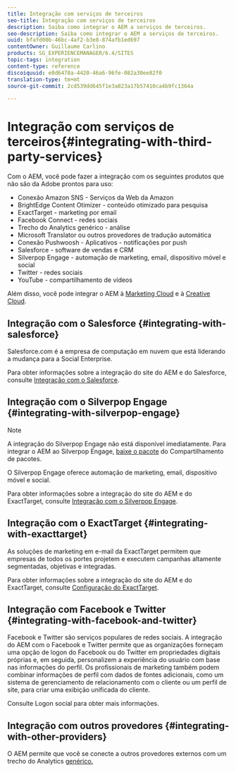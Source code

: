 ```yaml
---
title: Integração com serviços de terceiros
seo-title: Integração com serviços de terceiros
description: Saiba como integrar o AEM a serviços de terceiros.
seo-description: Saiba como integrar o AEM a serviços de terceiros.
uuid: bfafd00b-46bc-4af2-b3e8-874afb1ed697
contentOwner: Guillaume Carlino
products: SG_EXPERIENCEMANAGER/6.4/SITES
topic-tags: integration
content-type: reference
discoiquuid: e0d6478a-4420-46a6-96fe-082a30ee82f0
translation-type: tm+mt
source-git-commit: 2cd539dd645f1e3a823a17b57410ca4b9fc1364a

---
```



# Integração com serviços de terceiros{#integrating-with-third-party-services}

Com o AEM, você pode fazer a integração com os seguintes produtos que não são da Adobe prontos para uso:

* Conexão Amazon SNS - Serviços da Web da Amazon
* BrightEdge Content Otimizer - conteúdo otimizado para pesquisa
* ExactTarget - marketing por email
* Facebook Connect - redes sociais
* Trecho do Analytics genérico - análise
* Microsoft Translator ou outros provedores de tradução automática
* Conexão Pushwoosh - Aplicativos - notificações por push
* Salesforce - software de vendas e CRM
* Silverpop Engage - automação de marketing, email, dispositivo móvel e social
* Twitter - redes sociais
* YouTube - compartilhamento de vídeos

Além disso, você pode integrar o AEM à [Marketing Cloud](/help/sites-administering/marketing-cloud.md) e à [Creative Cloud](/help/assets/aem-cc-integration-best-practices.md).

## Integração com o Salesforce {#integrating-with-salesforce}

Salesforce.com é a empresa de computação em nuvem que está liderando a mudança para a Social Enterprise.

Para obter informações sobre a integração do site do AEM e do Salesforce, consulte [Integração com o Salesforce](/help/sites-administering/salesforce.md).

## Integração com o Silverpop Engage {#integrating-with-silverpop-engage}

>[!NOTE]
>
>A integração do Silverpop Engage não está disponível imediatamente. Para integrar o AEM ao Silverpop Engage, [baixe o pacote](https://www.adobeaemcloud.com/content/marketplace/marketplaceProxy.html?packagePath=/content/companies/public/adobe/packages/aem620/product/cq-mcm-integrations-silverpop-content) do Compartilhamento de pacotes.

O Silverpop Engage oferece automação de marketing, email, dispositivo móvel e social.

Para obter informações sobre a integração do site do AEM e do ExactTarget, consulte [Integração com o Silverpop Engage](/help/sites-administering/silverpop.md).

## Integração com o ExactTarget {#integrating-with-exacttarget}

As soluções de marketing em e-mail da ExactTarget permitem que empresas de todos os portes projetem e executem campanhas altamente segmentadas, objetivas e integradas.

Para obter informações sobre a integração do site do AEM e do ExactTarget, consulte [Configuração do ExactTarget](/help/sites-administering/exacttarget.md).

## Integração com Facebook e Twitter {#integrating-with-facebook-and-twitter}

Facebook e Twitter são serviços populares de redes sociais. A integração do AEM com o Facebook e Twitter permite que as organizações forneçam uma opção de logon do Facebook ou do Twitter em propriedades digitais próprias e, em seguida, personalizem a experiência do usuário com base nas informações do perfil. Os profissionais de marketing também podem combinar informações de perfil com dados de fontes adicionais, como um sistema de gerenciamento de relacionamento com o cliente ou um perfil de site, para criar uma exibição unificada do cliente.

Consulte Logon [](/help/communities/social-login.md) social para obter mais informações.

## Integração com outros provedores {#integrating-with-other-providers}

O AEM permite que você se conecte a outros provedores externos com um trecho do Analytics [genérico.](/help/sites-administering/external-providers.md)
